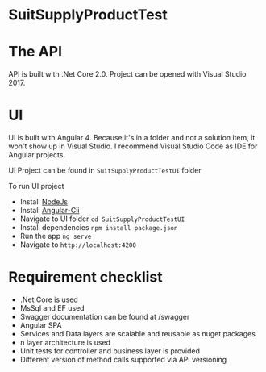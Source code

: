 # SuitSupplyProductTest

# The API

API is built with .Net Core 2.0. Project can be opened with Visual Studio 2017.

# UI

UI is built with Angular 4. Because it's in a folder and not a solution item, it won't show up in Visual Studio. I recommend Visual Studio Code as IDE for Angular projects. 

UI Project can be found in `SuitSupplyProductTestUI` folder

To run UI project

* Install [NodeJs](https://nodejs.org/en/)
* Install [Angular-Cli](https://cli.angular.io/)
* Navigate to UI folder `cd SuitSupplyProductTestUI`
* Install dependencies `npm install package.json`
* Run the app `ng serve`
* Navigate to `http://localhost:4200`

# Requirement checklist

* .Net Core is used
* MsSql and EF used
* Swagger documentation can be found at /swagger 
* Angular SPA 
* Services and Data layers are scalable and reusable as nuget packages
* n layer architecture is used
* Unit tests for controller and business layer is provided
* Different version of method calls supported via API versioning
